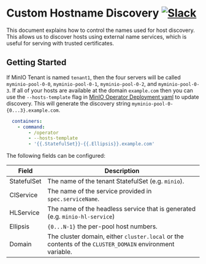 # Custom Hostname Discovery [![Slack](https://slack.min.io/slack?type=svg)](https://slack.min.io)

This document explains how to control the names used for host discovery. This allows us to discover hosts using external
name services, which is useful for serving with trusted certificates.

## Getting Started

If MinIO Tenant is named `tenant1`, then the four servers will be
called `myminio-pool-0-0`, `myminio-pool-0-1`, `myminio-pool-0-2`, and `myminio-pool-0-3`. If all of your hosts are
available at the domain `example.com` then you can use the `--hosts-template` flag
in [MinIO Operator Deployment yaml](https://github.com/lgj101/operator/blob/master/minio-operator.yaml) to update
discovery. This will generate the discovery string `myminio-pool-0-{0...3}.example.com`.

```yaml
  containers:
    - command:
        - /operator
        - --hosts-template
        - '{{.StatefulSet}}-{{.Ellipsis}}.example.com'
```

The following fields can be configured:

| Field       | Description                                                                                              |
|-------------|----------------------------------------------------------------------------------------------------------|
| StatefulSet | The name of the tenant StatefulSet (e.g. `minio`).                                                       |
| CIService   | The name of the service provided in `spec.serviceName`.                                                  |
| HLService   | The name of the headless service that is generated (e.g. `minio-hl-service`)                             |
| Ellipsis    | `{0...N-1}` the per-pool host numbers.                                                                   |
| Domain      | The cluster domain, either `cluster.local` or the contents of the `CLUSTER_DOMAIN` environment variable. |
